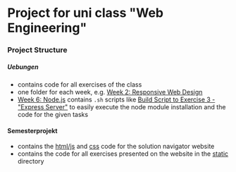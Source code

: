 # Project for uni class "Web Engineering" 

### Project Structure
##### Uebungen 
* contains code for all exercises of the class 
* one folder for each week, e.g. [Week 2: Responsive Web Design](Uebungen/WE2_RWD) 
* [Week 6: Node.js](Uebungen/WE6_Nodejs) contains ``.sh`` scripts like [Build Script to Exercise 3 - "Express Server"](Uebungen\WE6_Nodejs\A3_expServer.sh) to easily execute the node module installation and the code for the given tasks 

#### Semesterprojekt 
* contains the [html/js](Semesterprojekt/index.html) and [css](Semesterprojekt/css/style.css) code for the solution navigator website
* contains the code for all exercises presented on the website in the [static](Semesterprojekt/static) directory
